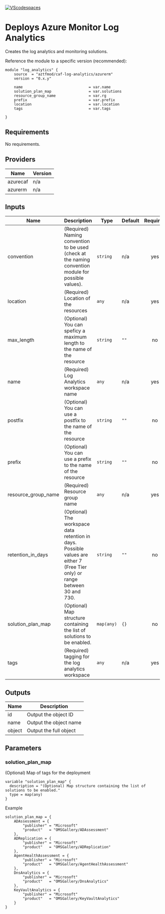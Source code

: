 [![VScodespaces](https://img.shields.io/endpoint?url=https%3A%2F%2Faka.ms%2Fvso-badge)](https://online.visualstudio.com/environments/new?name=terraform-azurerm-caf-log-analytics&repo=aztfmod/terraform-azurerm-caf-log-analytics)

# Deploys Azure Monitor Log Analytics 
Creates the log analytics and monitoring solutions. 

Reference the module to a specific version (recommended):
```hcl
module "log_analytics" {
    source  = "aztfmod/caf-log-analytics/azurerm"
    version = "0.x.y"

    name                              = var.name
    solution_plan_map                 = var.solutions
    resource_group_name               = var.rg
    prefix                            = var.prefix
    location                          = var.location
    tags                              = var.tags
    
}
```

<!--- BEGIN_TF_DOCS --->
## Requirements

No requirements.

## Providers

| Name | Version |
|------|---------|
| azurecaf | n/a |
| azurerm | n/a |

## Inputs

| Name | Description | Type | Default | Required |
|------|-------------|------|---------|:--------:|
| convention | (Required) Naming convention to be used (check at the naming convention module for possible values). | `string` | n/a | yes |
| location | (Required) Location of the resources | `any` | n/a | yes |
| max\_length | (Optional) You can speficy a maximum length to the name of the resource | `string` | `""` | no |
| name | (Required) Log Analytics workspace name | `any` | n/a | yes |
| postfix | (Optional) You can use a postfix to the name of the resource | `string` | `""` | no |
| prefix | (Optional) You can use a prefix to the name of the resource | `string` | `""` | no |
| resource\_group\_name | (Required) Resource group name | `any` | n/a | yes |
| retention\_in\_days | (Optional) The workspace data retention in days. Possible values are either 7 (Free Tier only) or range between 30 and 730. | `string` | `""` | no |
| solution\_plan\_map | (Optional) Map structure containing the list of solutions to be enabled. | `map(any)` | `{}` | no |
| tags | (Required) tagging for the log analytics workspace | `any` | n/a | yes |

## Outputs

| Name | Description |
|------|-------------|
| id | Output the object ID |
| name | Output the object name |
| object | Output the full object |

<!--- END_TF_DOCS --->

## Parameters

### solution_plan_map
(Optional) Map of tags for the deployment
```hcl
variable "solution_plan_map" {
  description = "(Optional) Map structure containing the list of solutions to be enabled."
  type = map(any)
}
```
Example
```hcl
solution_plan_map = {
    ADAssessment = {
        "publisher" = "Microsoft"
        "product"   = "OMSGallery/ADAssessment"
    },
    ADReplication = {
        "publisher" = "Microsoft"
        "product"   = "OMSGallery/ADReplication"
    },
    AgentHealthAssessment = {
        "publisher" = "Microsoft"
        "product"   = "OMSGallery/AgentHealthAssessment"
    },
    DnsAnalytics = {
        "publisher" = "Microsoft"
        "product"   = "OMSGallery/DnsAnalytics"
    },
    KeyVaultAnalytics = {
        "publisher" = "Microsoft"
        "product"   = "OMSGallery/KeyVaultAnalytics"
    }
}

```



